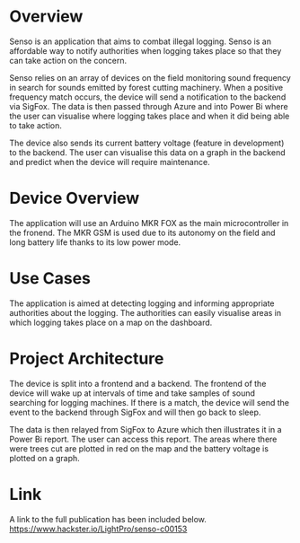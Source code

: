 # Overview
Senso is an application that aims to combat illegal logging. Senso is an affordable way to notify authorities when logging takes place so that they can take action on the concern. 

Senso relies on an array of devices on the field monitoring sound frequency in search for sounds emitted by forest cutting machinery. When a positive frequency match occurs, the device will send a notification to the backend via SigFox. The data is then passed through Azure and into Power Bi where the user can visualise where logging takes place and when it did being able to take action.

The device also sends its current battery voltage (feature in development) to the backend. The user can visualise this data on a graph in the backend and predict when the device will require maintenance.

# Device Overview
The application will use an Arduino MKR FOX as the main microcontroller in the fronend. The MKR GSM is used due to its autonomy on the field and long battery life thanks to its low power mode.

# Use Cases
The application is aimed at detecting logging and informing appropriate authorities about the logging. The authorities can easily visualise areas in which logging takes place on a map on the dashboard.

# Project Architecture
The device is split into a frontend and a backend. The frontend of the device will wake up at intervals of time and take samples of sound searching for logging machines. If there is a match, the device will send the event to the backend through SigFox and will then go back to sleep.

The data is then relayed from SigFox to Azure which then illustrates it in a Power Bi report. The user can access this report. The areas where there were trees cut are plotted in red on the map and the battery voltage is plotted on a graph.

# Link
A link to the full publication has been included below. https://www.hackster.io/LightPro/senso-c00153
